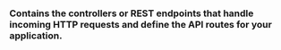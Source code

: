 ### Contains the controllers or REST endpoints that handle incoming HTTP requests and define the API routes for your application.